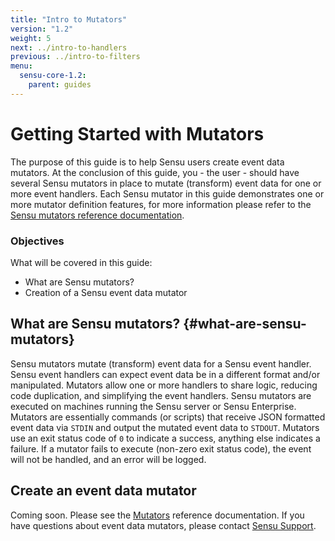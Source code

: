 ```yaml
---
title: "Intro to Mutators"
version: "1.2"
weight: 5
next: ../intro-to-handlers
previous: ../intro-to-filters
menu:
  sensu-core-1.2:
    parent: guides
---
```


# Getting Started with Mutators

The purpose of this guide is to help Sensu users create event data mutators. At
the conclusion of this guide, you - the user - should have several Sensu
mutators in place to mutate (transform) event data for one or more event
handlers. Each Sensu mutator in this guide demonstrates one or more mutator
definition features, for more information please refer to the [Sensu mutators
reference documentation][1].

### Objectives

What will be covered in this guide:

- What are Sensu mutators?
- Creation of a Sensu event data mutator

## What are Sensu mutators? {#what-are-sensu-mutators}

Sensu mutators mutate (transform) event data for a Sensu event handler. Sensu
event handlers can expect event data be in a different format and/or
manipulated. Mutators allow one or more handlers to share logic, reducing code
duplication, and simplifying the event handlers. Sensu mutators are executed on
machines running the Sensu server or Sensu Enterprise. Mutators are essentially
commands (or scripts) that receive JSON formatted event data via `STDIN` and
output the mutated event data to `STDOUT`. Mutators use an exit status code of
`0` to indicate a success, anything else indicates a failure. If a mutator fails
to execute (non-zero exit status code), the event will not be handled, and an
error will be logged.

## Create an event data mutator

Coming soon. Please see the [Mutators][1] reference documentation. If you have
questions about event data mutators, please contact [Sensu Support][2].


[1]:  ../reference/mutators/
[2]:  http://helpdesk.sensuapp.com